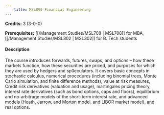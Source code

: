 ```yaml
---
    title: MSL890 Financial Engineering
---
```

**Credits:** 3 (3-0-0)



**Prerequisites:** [[/Management Studies/MSL708 | MSL708]] for MBA, [[/Management Studies/MSL302 | MSL302]] for B. Tech students

#### Description 
The course introduces forwards, futures, swaps, and options – how these markets function, how these securities are priced, and purposes for which they are used by hedgers and sp0eculators. It covers basic concepts in stochastic calculus, numerical procedures (including binomial trees, Monte Carlo simulation, and finite difference methods), value at risk measures, Credit risk derivatives (valuation and usage), martingales pricing theory, interest rate derivatives (such as bond options, caps and floors), equilibrium and no-arbitrage models of the short-term interest rate, and advanced models (Heath, Jarrow, and Morton model, and LIBOR market model), and real options.